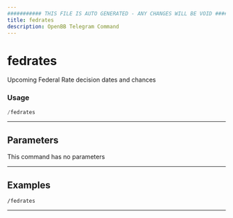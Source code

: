 ```yaml
---
########### THIS FILE IS AUTO GENERATED - ANY CHANGES WILL BE VOID ###########
title: fedrates
description: OpenBB Telegram Command
---
```


# fedrates

Upcoming Federal Rate decision dates and chances

### Usage

```python wordwrap
/fedrates
```

---

## Parameters

This command has no parameters



---

## Examples

```
/fedrates
```

---
